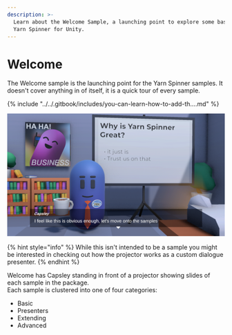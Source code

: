 ```yaml
---
description: >-
  Learn about the Welcome Sample, a launching point to explore some basics of
  Yarn Spinner for Unity.
---
```


# Welcome

The Welcome sample is the launching point for the Yarn Spinner samples. It doesn't cover anything in of itself, it is a quick tour of every sample.

{% include "../../.gitbook/includes/you-can-learn-how-to-add-th....md" %}

![The Welcome Sample](../../.gitbook/assets/welcome.png)

{% hint style="info" %}
While this isn't intended to be a sample you might be interested in checking out how the projector works as a custom dialogue presenter.
{% endhint %}

Welcome has Capsley standing in front of a projector showing slides of each sample in the package.\
Each sample is clustered into one of four categories:

* Basic
* Presenters
* Extending
* Advanced
